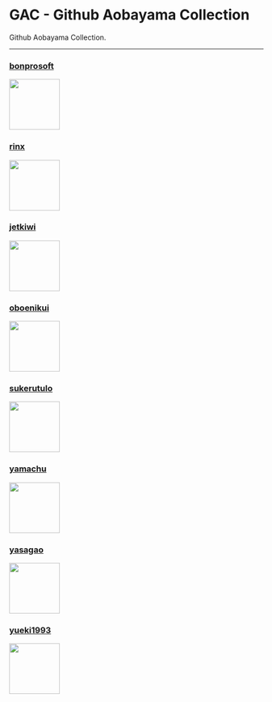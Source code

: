 # GAC - Github Aobayama Collection
Github Aobayama Collection.

---

### [bonprosoft](https://github.com/bonprosoft)
<img src="https://avatars2.githubusercontent.com/u/1482237?v=3&s=466" width="100px">

### [rinx](https://github.com/rinx)
<img src="https://avatars2.githubusercontent.com/u/1588935?v=3&s=466" width="100px">

### [jetkiwi](https://github.com/jetkiwi)
<img src="https://avatars1.githubusercontent.com/u/2778095?v=3&s=466" width="100px">

### [oboenikui](https://github.com/oboenikui)
<img src="https://avatars3.githubusercontent.com/u/3191462?v=3&s=466" width="100px">

### [sukerutulo](https://github.com/sukerutulo)
<img src="https://avatars3.githubusercontent.com/u/2664198?v=3&s=466" width="100px">

### [yamachu](https://github.com/yamachu)
<img src="https://avatars1.githubusercontent.com/u/1955233?v=3&s=466" width="100px">

### [yasagao](https://github.com/yasagao)
<img src="https://avatars1.githubusercontent.com/u/11143903?v=3&s=466" width="100px">

### [yueki1993](https://github.com/yueki1993)
<img src="https://avatars3.githubusercontent.com/u/7314410?v=3&s=466" width="100px">
